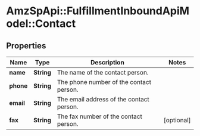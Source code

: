 # AmzSpApi::FulfillmentInboundApiModel::Contact

## Properties
Name | Type | Description | Notes
------------ | ------------- | ------------- | -------------
**name** | **String** | The name of the contact person. | 
**phone** | **String** | The phone number of the contact person. | 
**email** | **String** | The email address of the contact person. | 
**fax** | **String** | The fax number of the contact person. | [optional] 


